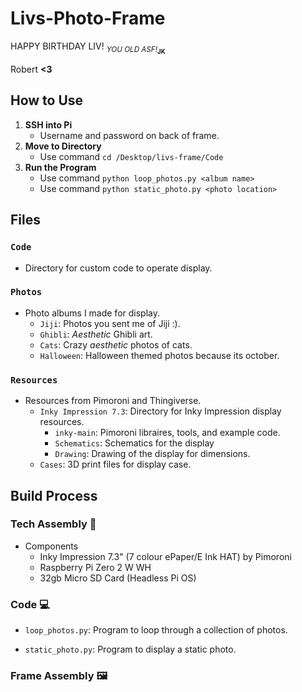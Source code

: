 # Livs-Photo-Frame
HAPPY BIRTHDAY LIV! <sub>*YOU OLD ASF!*<sub>**JK**</sub></sub>

Robert **<3**

## How to Use
1. **SSH into Pi**
    * Username and password on back of frame.
2. **Move to Directory**
    * Use command `cd /Desktop/livs-frame/Code`
3. **Run the Program**
    * Use command `python loop_photos.py <album name>`
    * Use command `python static_photo.py <photo location>`

## Files
### `Code`
* Directory for custom code to operate display.
### `Photos`
* Photo albums I made for display.
  * `Jiji`: Photos you sent me of Jiji :).
  * `Ghibli`: *Aesthetic* Ghibli art.
  * `Cats`: Crazy *aesthetic* photos of cats.
  * `Halloween`: Halloween themed photos because its october.
### `Resources`
* Resources from Pimoroni and Thingiverse.
  * `Inky Impression 7.3`: Directory for Inky Impression display resources.
      * `inky-main`: Pimoroni libraires, tools, and example code.
      * `Schematics`: Schematics for the display
      * `Drawing`: Drawing of the display for dimensions.
  * `Cases`: 3D print files for display case.

## Build Process

### Tech Assembly 🔧
* Components
  * Inky Impression 7.3" (7 colour ePaper/E Ink HAT) by Pimoroni
  * Raspberry Pi Zero 2 W WH
  * 32gb Micro SD Card (Headless Pi OS)

### Code 💻

* `loop_photos.py`: Program to loop through a collection of photos.


* `static_photo.py`: Program to display a static photo.


### Frame Assembly 🖼️




